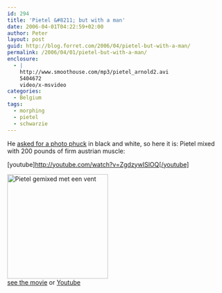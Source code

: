 ```yaml
---
id: 294
title: 'Pietel &#8211; but with a man'
date: 2006-04-01T04:22:59+02:00
author: Peter
layout: post
guid: http://blog.forret.com/2006/04/pietel-but-with-a-man/
permalink: /2006/04/01/pietel-but-with-a-man/
enclosure:
  - |
    http://www.smoothouse.com/mp3/pietel_arnold2.avi
    5404672
    video/x-msvideo
categories:
  - Belgium
tags:
  - morphing
  - pietel
  - schwarzie
---
```

He [asked for a photo phuck](http://www.pietel.be/archives/1310) in black and white, so here it is: Pietel mixed with 200 pounds of firm austrian muscle:

[youtube]http://youtube.com/watch?v=ZgdzywISlOQ[/youtube]

[<img loading="lazy" width="232" src="http://static.flickr.com/54/120833700_e7d28d184a_m.jpg" alt="Pietel gemixed met een vent" height="240" />](http://www.flickr.com/photos/pforret/120833700/ "Photo Sharing")  
[see the movie](http://www.smoothouse.com/mp3/pietel_arnold2.avi) or [Youtube](http://youtube.com/watch?v=ZgdzywISlOQ)
